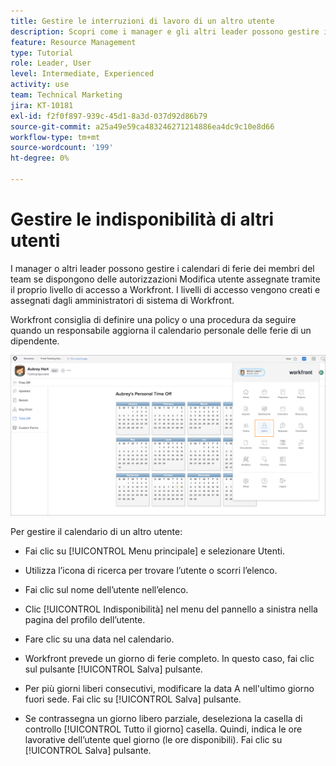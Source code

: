 ```yaml
---
title: Gestire le interruzioni di lavoro di un altro utente
description: Scopri come i manager e gli altri leader possono gestire i calendari delle ferie del proprio team.
feature: Resource Management
type: Tutorial
role: Leader, User
level: Intermediate, Experienced
activity: use
team: Technical Marketing
jira: KT-10181
exl-id: f2f0f897-939c-45d1-8a3d-037d92d86b79
source-git-commit: a25a49e59ca483246271214886ea4dc9c10e8d66
workflow-type: tm+mt
source-wordcount: '199'
ht-degree: 0%

---
```


# Gestire le indisponibilità di altri utenti

I manager o altri leader possono gestire i calendari di ferie dei membri del team se dispongono delle autorizzazioni Modifica utente assegnate tramite il proprio livello di accesso a Workfront. I livelli di accesso vengono creati e assegnati dagli amministratori di sistema di Workfront.

Workfront consiglia di definire una policy o una procedura da seguire quando un responsabile aggiorna il calendario personale delle ferie di un dipendente.

![utente nel menu principale](assets/mouto_01.png)

Per gestire il calendario di un altro utente:

* Fai clic su [!UICONTROL Menu principale] e selezionare Utenti.

* Utilizza l’icona di ricerca per trovare l’utente o scorri l’elenco.

* Fai clic sul nome dell’utente nell’elenco.

* Clic [!UICONTROL Indisponibilità] nel menu del pannello a sinistra nella pagina del profilo dell’utente.

* Fare clic su una data nel calendario.

* Workfront prevede un giorno di ferie completo. In questo caso, fai clic sul pulsante [!UICONTROL Salva] pulsante.

* Per più giorni liberi consecutivi, modificare la data A nell&#39;ultimo giorno fuori sede. Fai clic su [!UICONTROL Salva] pulsante.

* Se contrassegna un giorno libero parziale, deseleziona la casella di controllo [!UICONTROL Tutto il giorno] casella. Quindi, indica le ore lavorative dell’utente quel giorno (le ore disponibili). Fai clic su [!UICONTROL Salva] pulsante.
